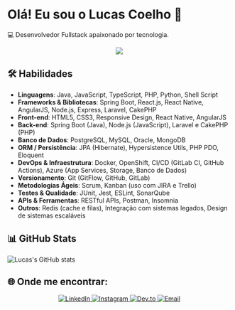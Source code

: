 # Olá! Eu sou o Lucas Coelho 👋

💻 Desenvolvedor Fullstack apaixonado por tecnologia.

<p align="center">
<img loading="lazy" src="http://img.shields.io/static/v1?label=STATUS&message=EM%20DESENVOLVIMENTO&color=GREEN&style=for-the-badge"/>
</p>

## 🛠 Habilidades

- **Linguagens**: Java, JavaScript, TypeScript, PHP, Python, Shell Script  
- **Frameworks & Bibliotecas**: Spring Boot, React.js, React Native, AngularJS, Node.js, Express, Laravel, CakePHP  
- **Front-end**: HTML5, CSS3, Responsive Design, React Native, AngularJS  
- **Back-end**: Spring Boot (Java), Node.js (JavaScript), Laravel e CakePHP (PHP)  
- **Banco de Dados**: PostgreSQL, MySQL, Oracle, MongoDB  
- **ORM / Persistência**: JPA (Hibernate), Hypersistence Utils, PHP PDO, Eloquent  
- **DevOps & Infraestrutura**: Docker, OpenShift, CI/CD (GitLab CI, GitHub Actions), Azure (App Services, Storage, Banco de Dados)  
- **Versionamento**: Git (GitFlow, GitHub, GitLab)  
- **Metodologias Ágeis**: Scrum, Kanban (uso com JIRA e Trello)  
- **Testes & Qualidade**: JUnit, Jest, ESLint, SonarQube  
- **APIs & Ferramentas**: RESTful APIs, Postman, Insomnia  
- **Outros**: Redis (cache e filas), Integração com sistemas legados, Design de sistemas escaláveis

## 📊 GitHub Stats
![Lucas's GitHub stats](https://github-readme-stats.vercel.app/api?username=lucasmc20&show_icons=true&theme=radical)

## 🌐 Onde me encontrar:
<p align="center">
  <a href="https://www.linkedin.com/in/lucas-c-643bb386/">
    <img src="https://camo.githubusercontent.com/8c0692475a5bfc1d9e7361074bdb648e567cae7b5b40ffd32adae31180b0d7b6/68747470733a2f2f696d672e736869656c64732e696f2f62616467652f4c696e6b6564496e2d3030373742353f7374796c653d666f722d7468652d6261646765266c6f676f3d6c696e6b6564696e266c6f676f436f6c6f723d7768697465" alt="LinkedIn"/>
  </a>
  <a href="https://www.instagram.com/lucasc.93/">
    <img src="https://camo.githubusercontent.com/e2ad860f5db0900ef7a51420220056da4c8545a4cdc46af7f7411649a9c63493/68747470733a2f2f696d672e736869656c64732e696f2f62616467652f496e7374616772616d2d4534343035463f7374796c653d666f722d7468652d6261646765266c6f676f3d696e7374616772616d266c6f676f436f6c6f723d7768697465" alt="Instagram"/>
  </a>
  <a href="https://www.linkedin.com/in/lucas-c-643bb386/">
    <img src="https://camo.githubusercontent.com/9f261cffd89ec38be7a29e57b39ce471d2fdfe0668ad61a91f55e048511fbfd7/68747470733a2f2f696d672e736869656c64732e696f2f62616467652f6465762e746f2d3041304130413f7374796c653d666f722d7468652d6261646765266c6f676f3d646576646f74746f266c6f676f436f6c6f723d7768697465" alt="Dev.to"/>
  </a>
 <a href="mailto:bmb.lucas@gmail.com?subject=Vim%20pelo%20GitHub">
    <img src="https://img.shields.io/badge/Email-D14836?style=for-the-badge&logo=gmail&logoColor=white" alt="Email"/>
</a>
</p>


